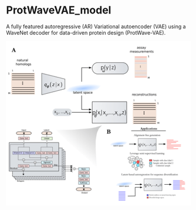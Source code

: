 # ProtWaveVAE_model
A fully featured autoregressive (AR) Variational autoencoder (VAE) using a WaveNet decoder for data-driven protein design (ProtWave-VAE).


![ProtWave-VAE architecture and applications](Figure1.png)


